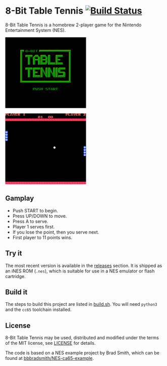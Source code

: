 # 8-Bit Table Tennis  [![Build Status](https://travis-ci.org/mike42/8bit-table-tennis.svg?branch=master)](https://travis-ci.org/mike42/8bit-table-tennis)

8-Bit Table Tennis is a homebrew 2-player game for the Nintendo Entertainment System (NES).

![Start screen](screenshot/table_tennis_start_screen.png)

![Start screen](screenshot/table_tennis_gameplay_00.png)

## Gamplay

- Push START to begin.
- Press UP/DOWN to move.
- Press A to serve.
- Player 1 serves first.
- If you lose the point, then you serve next.
- First player to 11 points wins.

## Try it

The most recent version is available in the [releases](https://github.com/mike42/8bit-table-tennis/releases) section. It is shipped as an iNES ROM (`.nes`), which is suitable for use in a NES emulator or flash cartridge.

## Build it

The steps to build this project are listed in [build.sh](https://github.com/mike42/8bit-table-tennis/blob/master/build.sh). You will need `python3` and the `cc65` toolchain installed.

## License

8-Bit Table Tennis may be used, distributed and modified under the terms of the MIT license, see [LICENSE](https://github.com/mike42/8bit-table-tennis/blob/master/LICENSE) for details.

The code is based on a NES example project by Brad Smith, which can be found at [bbbradsmith/NES-ca65-example](https://github.com/bbbradsmith/NES-ca65-example).

